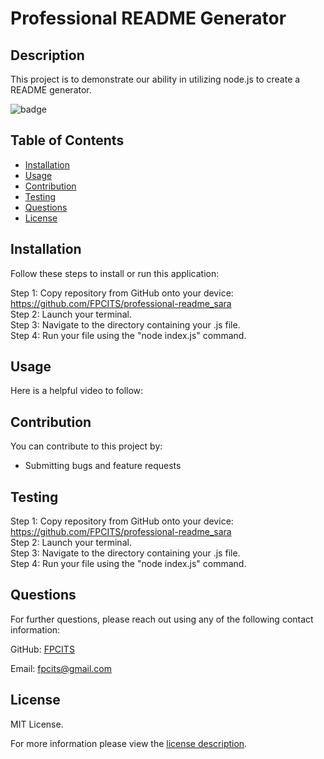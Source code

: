 # Professional README Generator

## Description

This project is to demonstrate our ability in utilizing node.js to create a README generator.

![badge](https://img.shields.io/badge/license-MITLicense-brightorange)


## Table of Contents
  - [Installation](#installation)
  - [Usage](#usage)
  - [Contribution](#contribution)
  - [Testing](#testing)
  - [Questions](#questions)
  - [License](#license)
    
    
## Installation
    
  Follow these steps to install or run this application:

 Step 1: Copy repository from GitHub onto your device: https://github.com/FPCITS/professional-readme_sara <br>
 Step 2: Launch your terminal. <br>
 Step 3: Navigate to the directory containing your .js file. <br>
 Step 4: Run your file using the "node index.js" command.
      
## Usage

  Here is a helpful video to follow: 
      
## Contribution

You can contribute to this project by:
- Submitting bugs and feature requests

      
## Testing

 Step 1: Copy repository from GitHub onto your device: https://github.com/FPCITS/professional-readme_sara <br>
 Step 2: Launch your terminal. <br>
 Step 3: Navigate to the directory containing your .js file. <br>
 Step 4: Run your file using the "node index.js" command.
      
## Questions
      
  For further questions, please reach out using any of the following contact information:
  
  GitHub: [FPCITS](https://github.com/FPCITS)

  Email: [fpcits@gmail.com](mailto:fpcits@gmail.com)
    
## License

      
  MIT License.
      
  For more information please view the [license description](https://choosealicense.com/licenses/mit/).
  
  
